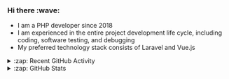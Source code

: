 <h3>Hi there :wave:</h3>

- I am a PHP developer since 2018
- I am experienced in the entire project development life cycle, including coding, software testing, and debugging
- My preferred technology stack consists of Laravel and Vue.js

<details>
  <summary>:zap: Recent GitHub Activity</summary>

<!--RECENT_ACTIVITY:start-->
1. ✔️ Closed issue [#4871](https://github.com/ddev/ddev/issues/4871) in [ddev/ddev](https://github.com/ddev/ddev)<br>
2. ❗️ Opened issue [#4871](https://github.com/ddev/ddev/issues/4871) in [ddev/ddev](https://github.com/ddev/ddev)<br>
3. ✔️ Closed issue [#4827](https://github.com/ddev/ddev/issues/4827) in [ddev/ddev](https://github.com/ddev/ddev)<br>
4. ❗️ Opened issue [#4827](https://github.com/ddev/ddev/issues/4827) in [ddev/ddev](https://github.com/ddev/ddev)<br>
5. ❗️ Opened issue [#2117](https://github.com/Jguer/yay/issues/2117) in [Jguer/yay](https://github.com/Jguer/yay)<br>
6. ⬆️ Pushed 1 commit(s) to [stasadev/ddev](https://github.com/stasadev/ddev)<br>
7. ⬆️ Pushed 1 commit(s) to [stasadev/ddev](https://github.com/stasadev/ddev)<br>
8. ⬆️ Pushed 20 commit(s) to [stasadev/ddev](https://github.com/stasadev/ddev)<br>
9. ⬆️ Pushed 7 commit(s) to [stasadev/ddev](https://github.com/stasadev/ddev)<br>
10. ⬆️ Pushed 1 commit(s) to [stasadev/ddev](https://github.com/stasadev/ddev)<br>
<!--RECENT_ACTIVITY:end-->

</details>

<details>
  <summary>:zap: GitHub Stats</summary>

  <picture>
    <source
      srcset="https://github-readme-stats.vercel.app/api?username=stasadev&show_icons=true&count_private=true&include_all_commits=true&hide_border=true&theme=tokyonight"
      media="(prefers-color-scheme: dark)"
    />
    <source
      srcset="https://github-readme-stats.vercel.app/api?username=stasadev&show_icons=true&count_private=true&include_all_commits=true&hide_border=true"
      media="(prefers-color-scheme: light), (prefers-color-scheme: no-preference)"
    />
    <img src="https://github-readme-stats.vercel.app/api?username=stasadev&show_icons=true&count_private=true&include_all_commits=true&hide_border=true" />
  </picture>

</details>
